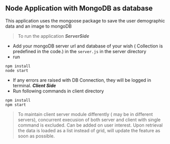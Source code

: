 ## Node Application with MongoDB as database

This application uses the mongoose package to save the user demographic data and an image to mongoDB

>To run the application
***ServerSide***
*   Add your mongoDB server url and database of your wish ( Collection is predefined in the code.) in the ```server.js``` in the server directory
*   run 
```
npm install
node start 
```
*   If any errors are raised with DB Connection, they will be logged in terminal.
***Client Side***
*   Run following commands in client directory 
```
npm install
npm start 
```

> To maintain client server module differently ( may be in different servers), concurrent execusion of both server and client with single command is excluded. Can be added on user interest.
> Upon retrieval  the data is loaded as a list instead of grid, will update the feature as soon as possible.

